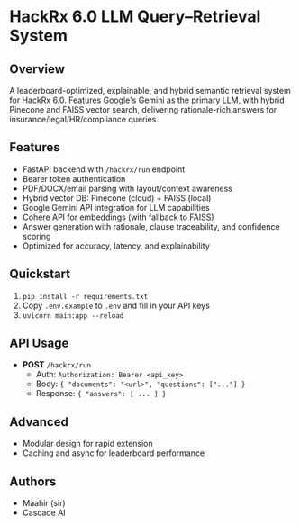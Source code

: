 # HackRx 6.0 LLM Query–Retrieval System

## Overview
A leaderboard-optimized, explainable, and hybrid semantic retrieval system for HackRx 6.0. Features Google's Gemini as the primary LLM, with hybrid Pinecone and FAISS vector search, delivering rationale-rich answers for insurance/legal/HR/compliance queries.

## Features
- FastAPI backend with `/hackrx/run` endpoint
- Bearer token authentication
- PDF/DOCX/email parsing with layout/context awareness
- Hybrid vector DB: Pinecone (cloud) + FAISS (local)
- Google Gemini API integration for LLM capabilities
- Cohere API for embeddings (with fallback to FAISS)
- Answer generation with rationale, clause traceability, and confidence scoring
- Optimized for accuracy, latency, and explainability

## Quickstart
1. `pip install -r requirements.txt`
2. Copy `.env.example` to `.env` and fill in your API keys
3. `uvicorn main:app --reload`

## API Usage
- **POST** `/hackrx/run`
  - Auth: `Authorization: Bearer <api_key>`
  - Body: `{ "documents": "<url>", "questions": ["..."] }`
  - Response: `{ "answers": [ ... ] }`

## Advanced
- Modular design for rapid extension
- Caching and async for leaderboard performance

## Authors
- Maahir (sir)
- Cascade AI
